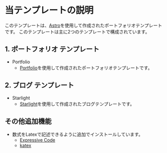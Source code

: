 # 当テンプレートの説明
このテンプレートは、[Astro](https://astro.build/)を使用して作成されたポートフォリオテンプレートです。
このテンプレートは主に2つのテンプレートで構成されています。

## 1. ポートフォリオ テンプレート
- Portfolio
  - [Portfolio](https://portfolio.astro.build/ja/)を使用して作成されたポートフォリオテンプレートです。

## 2. ブログ テンプレート
- Starlight
  - [Starlight](https://starlight.astro.build/ja/)を使用して作成されたブログテンプレートです。

## その他追加機能
- 数式をLatexで記述できるように追加でインストールしています。
  - [Expressive Code](https://github.com/expressive-code/expressive-code)
  - [katex](https://danidiaztech.com/create-astro-latex-component/)